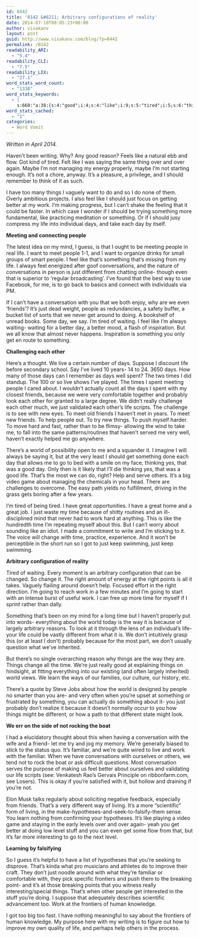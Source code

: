 ```yaml
---
id: 8442
title: '0142 &#8211; Arbitrary configurations of reality'
date: 2014-07-10T00:05:23+00:00
author: visakanv
layout: post
guid: http://www.visakanv.com/blog/?p=8442
permalink: /0142
readability_ARI:
  - "5.4"
readability_CLI:
  - "7.5"
readability_LIX:
  - "27.1"
word_stats_word_count:
  - "1338"
word_stats_keywords:
  - |
    s:660:"a:38:{s:4:"good";i:4;s:4:"like";i:9;s:5:"tired";i:5;s:6:"things";i:7;s:4:"want";i:3;s:4:"feel";i:5;s:4:"just";i:10;s:6:"better";i:5;s:4:"work";i:6;s:5:"can't";i:3;s:4:"life";i:10;s:4:"days";i:6;s:7:"meeting";i:3;s:6:"people";i:9;s:4:"mind";i:3;s:4:"meet";i:3;s:13:"conversations";i:3;s:9:"different";i:5;s:12:"conversation";i:3;s:7:"waiting";i:4;s:4:"live";i:3;s:5:"years";i:3;s:5:"spent";i:3;s:7:"friends";i:4;s:7:"because";i:5;s:8:"probably";i:3;s:6:"really";i:3;s:4:"help";i:4;s:7:"there's";i:3;s:5:"world";i:4;s:5:"right";i:4;s:5:"great";i:3;s:4:"time";i:6;s:6:"change";i:3;s:9:"arbitrary";i:3;s:8:"familiar";i:3;s:10:"hypotheses";i:3;s:9:"frontiers";i:3;}";
word_stats_cached:
  - "1"
categories:
  - Word Vomit
---
```

_Written in April 2014._

Haven&#8217;t been writing. Why? Any good reason? Feels like a natural ebb and flow. Got kind of tired. Felt like I was saying the same thing over and over again. Maybe I&#8217;m not managing my energy properly, maybe I&#8217;m not starting enough. It&#8217;s not a chore, anyway. It&#8217;s a pleasure, a privilege, and I should remember to think of it as such.

I have too many things I vaguely want to do and so I do none of them. Overly ambitious projects. I also feel like I should just focus on getting better at my work. I&#8217;m making progress, but I can&#8217;t shake the feeling that it could be faster. In which case I wonder if I should be trying something more fundamental, like practicing meditation or something. Or if I should jusy compress my life into individual days, and take each day by itself.

**Meeting and connecting people**

The latest idea on my mind, I guess, is that I ought to be meeting people in real life. I want to meet people 1-1, and I want to organize drinks for small groups of smart people. I feel like that&#8217;s something that&#8217;s missing from my life. I always feel energized after goof conversations, and the nature of conversations in person is just different from chatting online- though even that is superior to &#8216;regular broadcasting&#8217;. I&#8217;ve found that the best way to use Facebook, for me, is to go back to basics and connect with individuals via PM.

If I can&#8217;t have a conversation with you that we both enjoy, why are we even &#8216;friends&#8217;? It&#8217;s just dead weight, people as redundancies, a safety buffer, a bucket list of sorts that we never get around to doing. A bookshelf of unread books. Some day, we say. I&#8217;m tired of waiting. I feel like I&#8217;m always waiting- waiting for a better day, a better mood, a flash of inspiration. But we all know that almost never happens. Inspiration is something you only get en route to something.

**Challenging each other**

Here&#8217;s a thought. We live a certain number of days. Suppose I discount life before secondary school. Say I&#8217;ve lived 10 years- 14 to 24. 3650 days. How many of those days can I remember as days well spent? The two times I did standup. The 100 or so live shows I&#8217;ve played. The times I spent meeting people I cared about. I wouldn&#8217;t actually count all the days I spent with my closest friends, because we were very comfortable together and probably took each other for granted to a large degree. We didn&#8217;t really challenge each other much, we just validated each other&#8217;s life scripts. The challenge is to see with new eyes. To meet old friends I haven&#8217;t met in years. To meet new friends. To help people out. To try new things. To push myself harder. To move hard and fast, rather than to be flimsy- allowing the wind to take me, to fall into the same patterns/routines that haven&#8217;t served me very well, haven&#8217;t exactly helped me go anywhere.

There&#8217;s a world of possibility open to me and a squander it. I imagine I will always be saying it, but at the very least I should get something done each day that allows me to go to bed with a smile on my face, thinking yes, that was a good day. Only then is it likely that I&#8217;ll die thinking yes, that was a good life. That&#8217;s the most we can do, right? Help and serve others. It&#8217;s a big video game about managing the chemicals in your head. There are challenges to overcome. The easy path yields no fulfillment, driving in the grass gets boring after a few years.

I&#8217;m tired of being tired. I have great opportunities. I have a great home and a great job. I just waste my time because of shitty routines and an ill-disciplined mind that never had to work hard at anything. This is like the hundredth time I&#8217;m repeating myself about this. But I can&#8217;t worry about sounding like an idiot. I made a commitment to write and I&#8217;m sticking to it. The voice will change with time, practice, experience. And it won&#8217;t be perceptible in the short run so I got to just keep swimming, just keep swimming.

**Arbitrary configuration of reality**

Tired of waiting. Every moment is an arbitrary configuration that can be changed. So change it. The right amount of energy at the right points is all it takes. Vaguely flailing around doesn&#8217;t help. Focused effort in the right direction. I&#8217;m going to reach work in a few minutes and I&#8217;m going to start with an intense burst of useful work. I can free up more time for myself if I sprint rather than dally.

Something that&#8217;s been on my mind for a long time but I haven&#8217;t properly put into words- everything about the world today is the way it is because of largely arbitrary reasons. To look at it through the lens of an individual&#8217;s life- your life could be vastly different from what it is. We don&#8217;t intuitively grasp this (or at least I don&#8217;t) probably because for the most part, we don&#8217;t usually question what we&#8217;ve inherited.

But there&#8217;s no single overarching reason why things are the way they are. Things change all the time. We&#8217;re just really good at explaining things on hindsight, at fitting everything into our existing (and often largely inherited) world views. We learn the ways of our families, our culture, our history, etc.

There&#8217;s a quote by Steve Jobs about how the world is designed by people no smarter than you are- and very often when you&#8217;re upset at something or frustrated by something, you can actually do something about it- you just probably don&#8217;t realize it because it doesn&#8217;t normally occur to you how things might be different, or how a path to that different state might look.

**We err on the side of not rocking the boat**

I had a elucidatory thought about this when having a conversation with the wife and a friend- let me try and jog my memory. We&#8217;re generally biased to stick to the status quo. It&#8217;s familiar, and we&#8217;re quite wired to live and work with the familiar. When we have conversations with ourselves or others, we tend not to rock the boat or ask difficult questions. Most conversation serves the purpose of making us feel better about ourselves and validating our life scripts (see: Venkatesh Rao&#8217;s Gervais Principle on ribbonfarm.com, see Losers). This is okay if you&#8217;re satisfied with it, but hollow and draining if you&#8217;re not.

Elon Musk talks regularly about soliciting negative feedback, especially from friends. That&#8217;s a very different way of living. It&#8217;s a more &#8220;scientific&#8221; form of living, in the make-hypotheses-and-seek-to-falsify-them sense. You learn nothing from confirming your hypotheses. It&#8217;s like playing a video game and staying in the early levels over and over again- yeah you get better at doing low level stuff and you can even get some flow from that, but it&#8217;s far more interesting to go to the next level.

**Learning by falsifying**

So I guess it&#8217;s helpful to have a list of hypotheses that you&#8217;re seeking to disprove. That&#8217;s kinda what pro musicians and athletes do to improve their craft. They don&#8217;t just noodle around with what they&#8217;re familiar or comfortable with, they pick specific frontiers and push them to the breaking point- and it&#8217;s at those breaking points that you witness really interesting/special things. That&#8217;s when other people get interested in the stuff you&#8217;re doing. I suppose that adequately describes scientific advancement too. Work at the frontiers of human knowledge.

I got too big too fast. I have nothing meaningful to say about the frontiers of human knowledge. My purpose here with my writing is to figure out how to improve my own quality of life, and perhaps help others in the process.